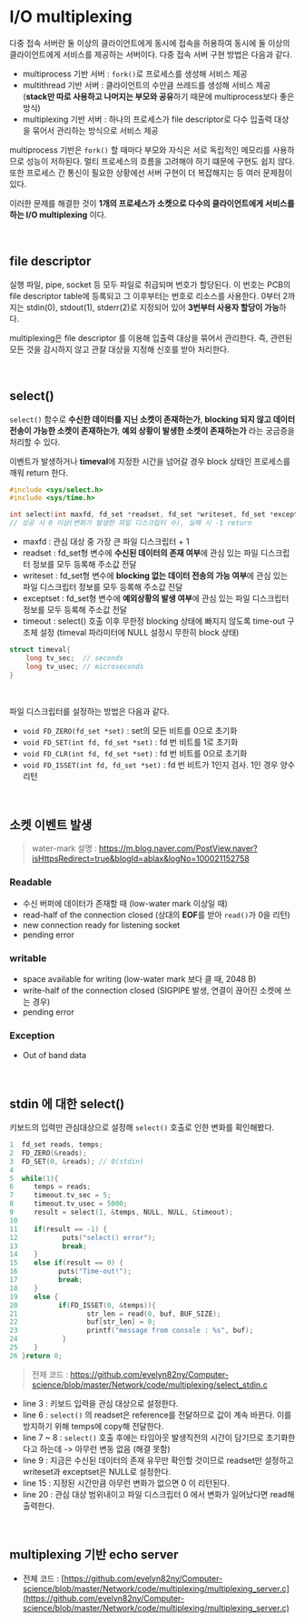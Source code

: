 # I/O multiplexing
    
다중 접속 서버란 둘 이상의 클라이언트에게 동시에 접속을 허용하여 동시에 둘 이상의 클라이언트에게 서비스를 제공하는 서버이다. 다중 접속 서버 구현 방법은 다음과 같다.<br>

- multiprocess 기반 서버 : ```fork()```로 프로세스를 생성해 서비스 제공
- multithread 기반 서버 : 클라이언트의 수만큼 쓰레드를 생성해 서비스 제공 (**stack만 따로 사용하고 나머지는 부모와 공유**하기 때문에 multiprocess보다 좋은 방식)
- multiplexing 기반 서버 : 하나의 프로세스가 file descriptor로 다수 입출력 대상을 묶어서 관리하는 방식으로 서비스 제공

multiprocess 기반은 ```fork()``` 할 때마다 부모와 자식은 서로 독립적인 메모리를 사용하므로 성능이 저하된다. 
멀티 프로세스의 흐름을 고려해야 하기 떄문에 구현도 쉽지 않다. 
또한 프로세스 간 통신이 필요한 상황에선 서버 구현이 더 복잡해지는 등 여러 문제점이 있다.<br>

이러한 문제를 해결한 것이 **1개의 프로세스가 소켓으로 다수의 클라이언트에게 서비스를 하는 I/O multiplexing** 이다.

<br>

##  file descriptor

실행 파일, pipe, socket 등 모두 파일로 취급되며 번호가 할당된다. 
이 번호는 PCB의 file descriptor table에 등록되고 그 이후부터는 번호로 리소스를 사용한다. 
0부터 2까지는 stdin(0), stdout(1), stderr(2)로 지정되어 있어 **3번부터 사용자 할당이 가능**하다.<br>

multiplexing은 file descriptor 를 이용해 입출력 대상을 묶어서 관리한다. 
즉, 관련된 모든 것을 감시하지 않고 관찰 대상을 지정해 신호를 받아 처리한다.

<br>

## select()

```select()``` 함수로 **수신한 데이터를 지닌 소켓이 존재하는가**, **blocking 되지 않고 데이터 전송이 가능한 소켓이 존재하는가**, **예외 상황이 발생한 소켓이 존재하는가** 라는 궁금증을 처리할 수 있다.<br>

이벤트가 발생하거나 **timeval**에 지정한 시간을 넘어갈 경우 block 상태인 프로세스를 깨워 return 한다.

```c
#include <sys/select.h>
#include <sys/time.h>

int select(int maxfd, fd_set *readset, fd_set *writeset, fd_set *exceptset, const struct timeval *timeout);
// 성공 시 0 이상(변화가 발생한 파일 디스크립터 수), 실패 시 -1 return
```

- maxfd : 관심 대상 중 가장 큰 파일 디스크립터 + 1
- readset : fd_set형 변수에 **수신된 데이터의 존재 여부**에 관심 있는 파일 디스크립터 정보를 모두 등록해 주소값 전달
- writeset  : fd_set형 변수에 **blocking 없는 데이터 전송의 가능 여부**에 관심 있는 파일 디스크립터 정보를 모두 등록해 주소값 전달
- exceptset : fd_set형 변수에 **예외상황의 발생 여부**에 관심 있는 파일 디스크립터 정보를 모두 등록해 주소값 전달
- timeout : select() 호출 이후 무한정 blocking 상태에 빠지지 않도록 time-out 구조체 설정 (timeval 파라미터에 NULL 설정시 무한히 block 상태)

```c
struct timeval{
    long tv_sec;  // seconds
    long tv_usec; // microseconds
}
```
<br>

파일 디스크립터를 설정하는 방법은 다음과 같다.

- ```void FD_ZERO(fd_set *set)``` : set의 모든 비트를 0으로 초기화
- ```void FD_SET(int fd, fd_set *set)``` : fd 번 비트를 1로 초기화
- ```void FD_CLR(int fd, fd_set *set)``` : fd 번 비트를 0으로 초기화
- ```void FD_ISSET(int fd, fd_set *set)``` : fd 번 비트가 1인지 검사. 1인 경우 양수 리턴

<br>

## 소켓 이벤트 발생

> water-mark 설명 : https://m.blog.naver.com/PostView.naver?isHttpsRedirect=true&blogId=ablax&logNo=100021152758

### Readable

- 수신 버퍼에 데이터가 존재할 때 (low-water mark 이상일 때)
- read-half of the connection closed (상대의 **EOF**를 받아 ```read()```가 0을 리턴)
- new connection ready for listening socket
- pending error

### writable

- space available for writing (low-water mark 보다 클 때, 2048 B)
- write-half of the connection closed (SIGPIPE 발생, 연결이 끊어진 소켓에 쓰는 경우)
- pending error

### Exception

- Out of band data 

<br>

## stdin 에 대한 select() 

키보드의 입력만 관심대상으로 설정해 ```select()``` 호출로 인한 변화를 확인해봤다.

```c
1  fd_set reads, temps;
2  FD_ZERO(&reads);
3  FD_SET(0, &reads); // 0(stdin)
4
5  while(1){
6     temps = reads;
7     timeout.tv_sec = 5;
8     timeout.tv_usec = 5000;
9     result = select(1, &temps, NULL, NULL, &timeout);
10
11    if(result == -1) {
12           puts("select() error");
13           break;
14    }
15    else if(result == 0) {
16          puts("Time-out!");
17          break;
18    }
19    else {
20          if(FD_ISSET(0, &temps)){
21                 str_len = read(0, buf, BUF_SIZE);
22                 buf[str_len] = 0;
23                 printf("message from console : %s", buf);
24           }
25    }
26 }return 0;
```
> 전제 코드 : https://github.com/evelyn82ny/Computer-science/blob/master/Network/code/multiplexing/select_stdin.c

- line 3 : 키보드 입력을 관심 대상으로 설정한다.
- line 6 : ```select()``` 의 readset은 reference를 전달하므로 값이 계속 바뀐다. 이를 방지하기 위해 temps에 copy해 전달한다.
- line 7 ~ 8 : ```select()``` 호출 후에는 타임아웃 발생직전의 시간이 담기므로 초기화한다고 하는데 -> 아무런 변동 없음 (해결 못함)
- line 9 : 지금은 수신된 데이터의 존재 유무만 확인할 것이므로 readset만 설정하고 writeset과 exceptset은 NULL로 설정한다.
- line 15 : 지정된 시간만큼 아무런 변화가 없으면 0 이 리턴된다.
- line 20 : 관심 대상 범위내이고 파일 디스크립터 0 에서 변화가 일어났다면 read해 출력한다.
<br>

## multiplexing 기반 echo server

- 전체 코드 : [https://github.com/evelyn82ny/Computer-science/blob/master/Network/code/multiplexing/multiplexing_server.c](https://github.com/evelyn82ny/Computer-science/blob/master/Network/code/multiplexing/multiplexing_server.c)